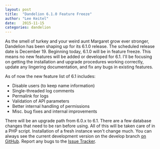 ```yaml
---
layout: post
title:  "Dandelion 6.1.0 Feature Freeze"
author: "Lee Keitel"
date:   2015-11-15
categories: dandelion
---
```


As the smell of turkey and your weird aunt Margaret grow ever stronger, Dandelion has been shaping up for its 6.1.0 release. The scheduled release date is December 19. Beginning today, 6.1.0 will be in feature freeze. This means no new features will be added or developed for 6.1. I'll be focusing on getting the installation and upgrade procedures working correctly, update any lingering documentation, and fix any bugs in existing features.

As of now the new feature list of 6.1 includes:

- Disable users (to keep name information)
- Single-threaded log comments
- Permalink for logs
- Validation of API parameters
- Better internal handling of permissions
- Misc. bug fixes and internal improvements

There will be an upgrade path from 6.0.x to 6.1. There are a few database changes that need to be ran before using. All of this will be taken care of in a PHP script. Installation of a fresh instance won't change much. You can always see the current development version on the develop branch [on GitHub](https://github.com/onesimus-systems/dandelion/tree/develop). Report any bugs to the [Issue Tracker](https://github.com/onesimus-systems/dandelion/issues).
